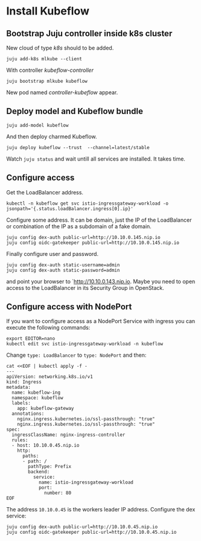 # Install Kubeflow
## Bootstrap Juju controller inside k8s cluster
New cloud of type *k8s* should to be added.
```
juju add-k8s mlkube --client
```
With controller *kubeflow-controller*
```
juju bootstrap mlkube kubeflow
```
New pod named *controller-kubeflow* appear.
## Deploy model and Kubeflow bundle
```
juju add-model kubeflow
```
And then deploy charmed Kubeflow.
```
juju deploy kubeflow --trust  --channel=latest/stable	
```
Watch `juju status` and wait untill all services are installed. It takes time.

## Configure access
Get the LoadBalancer address.
```
kubectl -n kubeflow get svc istio-ingressgateway-workload -o jsonpath='{.status.loadBalancer.ingress[0].ip}'
```
Configure some address. It can be domain, just the IP of the LoadBalancer or combination of the IP as a subdomain of a fake domain.
```
juju config dex-auth public-url=http://10.10.0.145.nip.io
juju config oidc-gatekeeper public-url=http://10.10.0.145.nip.io
```
Finally configure user and password.
```
juju config dex-auth static-username=admin
juju config dex-auth static-password=admin
```
and point your browser to `http://10.10.0.143.nip.io. Maybe you need to open access to the LoadBalancer in its Security Group in OpenStack.
## Configure access with NodePort
If you want to configure access as a NodePort Service with ingress you can execute the following commands:
```
export EDITOR=nano
kubectl edit svc istio-ingressgateway-workload -n kubeflow
```
Change `type: LoadBalancer` to `type: NodePort` and then:
```
cat <<EOF | kubectl apply -f -
---
apiVersion: networking.k8s.io/v1
kind: Ingress
metadata:
  name: kubeflow-ing
  namespace: kubeflow
  labels:
    app: kubeflow-gateway
  annotations:
    nginx.ingress.kubernetes.io/ssl-passthrough: "true"
    nginx.ingress.kubernetes.io/ssl-passthrough: "true"
spec:
  ingressClassName: nginx-ingress-controller
  rules:
  - host: 10.10.0.45.nip.io
    http:
      paths:
      - path: /
        pathType: Prefix
        backend:
          service:
            name: istio-ingressgateway-workload 
            port:
              number: 80
EOF
```
The address `10.10.0.45` is the workers leader IP address.
Configure the dex service:
```
juju config dex-auth public-url=http://10.10.0.45.nip.io
juju config oidc-gatekeeper public-url=http://10.10.0.45.nip.io
```

